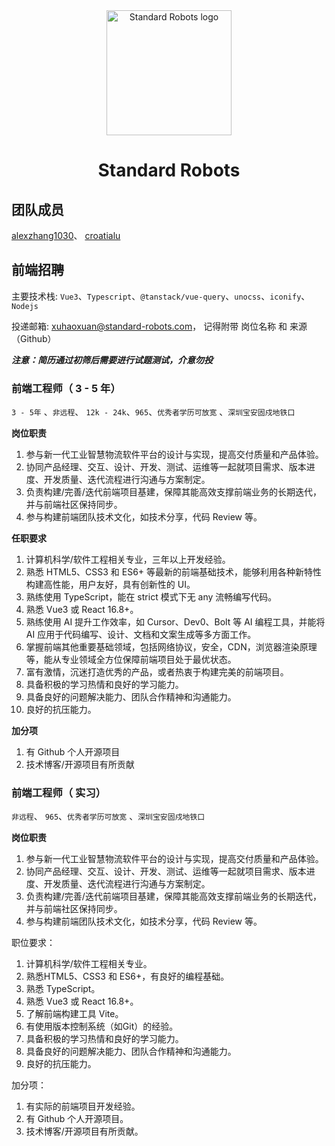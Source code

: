 <div align="center">
  <a href="https://standard-robots.com/"><img src="https://standard-robots.com/file/upload/2025-05/26/202505261608005422.png" alt="Standard Robots logo" width="200"></a>

  # Standard Robots
</div>
  

## 团队成员
 [alexzhang1030](https://github.com/alexzhang1030)、
 [croatialu](https://github.com/croatialu)


## 前端招聘
主要技术栈: `Vue3`、`Typescript`、`@tanstack/vue-query`、`unocss`、`iconify`、`Nodejs`

投递邮箱: [xuhaoxuan@standard-robots.com](mailto:xuhaoxuan@standard-robots.com)， 记得附带 岗位名称 和 来源（Github）

***注意：简历通过初筛后需要进行试题测试，介意勿投***

### 前端工程师（ 3 - 5 年）
`3 - 5年` 、`非远程`、 `12k - 24k`、`965`、`优秀者学历可放宽` 、`深圳宝安固戍地铁口`


**岗位职责**
1. 参与新一代工业智慧物流软件平台的设计与实现，提高交付质量和产品体验。
2. 协同产品经理、交互、设计、开发、测试、运维等一起就项目需求、版本进度、开发质量、迭代流程进行沟通与方案制定。
3. 负责构建/完善/迭代前端项目基建，保障其能高效支撑前端业务的长期迭代，并与前端社区保持同步。 
4. 参与构建前端团队技术文化，如技术分享，代码 Review 等。  
  
**任职要求** 
1. 计算机科学/软件工程相关专业，三年以上开发经验。
2. 熟悉 HTML5、CSS3 和 ES6+ 等最新的前端基础技术，能够利用各种新特性构建高性能，用户友好，具有创新性的 UI。  
3. 熟练使用 TypeScript，能在 strict 模式下无 any 流畅编写代码。
4. 熟悉 Vue3 或 React 16.8+。
5. 熟练使用 AI 提升工作效率，如 Cursor、Dev0、Bolt 等 AI 编程工具，并能将 AI 应用于代码编写、设计、文档和文案生成等多方面工作。
6. 掌握前端其他重要基础领域，包括网络协议，安全，CDN，浏览器渲染原理等，能从专业领域全方位保障前端项目处于最优状态。
7. 富有激情，沉迷打造优秀的产品，或者热衷于构建完美的前端项目。
8. 具备积极的学习热情和良好的学习能力。
9. 具备良好的问题解决能力、团队合作精神和沟通能力。
10. 良好的抗压能力。

**加分项**
1. 有 Github 个人开源项目
2. 技术博客/开源项目有所贡献




### 前端工程师（ 实习）
`非远程`、 `965`、`优秀者学历可放宽` 、`深圳宝安固戍地铁口`


**岗位职责**
1. 参与新一代工业智慧物流软件平台的设计与实现，提高交付质量和产品体验。
2. 协同产品经理、交互、设计、开发、测试、运维等一起就项目需求、版本进度、开发质量、迭代流程进行沟通与方案制定。
3. 负责构建/完善/迭代前端项目基建，保障其能高效支撑前端业务的长期迭代，并与前端社区保持同步。 
4. 参与构建前端团队技术文化，如技术分享，代码 Review 等。  

职位要求：
1.  计算机科学/软件工程相关专业。
2. 熟悉HTML5、CSS3 和 ES6+，有良好的编程基础。
3. 熟悉 TypeScript。
4. 熟悉 Vue3 或 React 16.8+。
5. 了解前端构建工具 Vite。
6. 有使用版本控制系统（如Git）的经验。
7. 具备积极的学习热情和良好的学习能力。
8. 具备良好的问题解决能力、团队合作精神和沟通能力。
9. 良好的抗压能力。


加分项：
1. 有实际的前端项目开发经验。
2. 有 Github 个人开源项目。
3. 技术博客/开源项目有所贡献。
